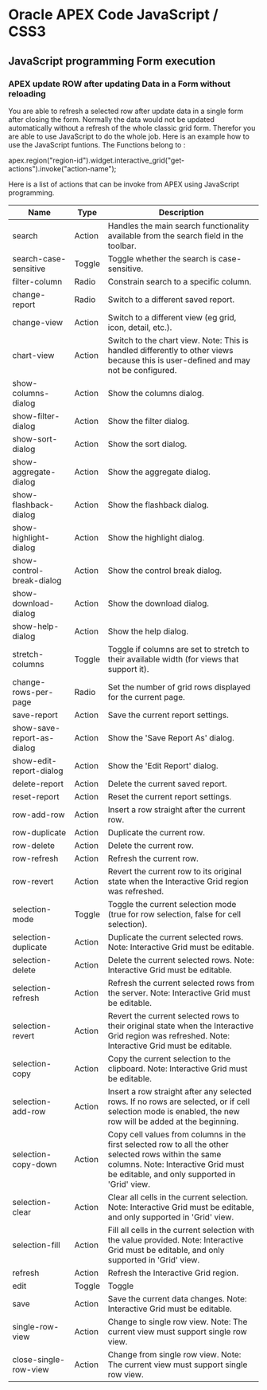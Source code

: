 # Oracle APEX Code JavaScript / CSS3

## JavaScript programming Form execution

### APEX update ROW after updating Data in a Form without reloading

You are able to refresh a selected row after update data in a single form after closing the form. Normally the data would not be updated automatically without a refresh of the whole classic grid form. Therefor you are able to use JavaScript to do the whole job. Here is an example how to  use the JavaScript funtions. The Functions belong to :

apex.region("region-id").widget.interactive_grid("get-actions").invoke("action-name");

Here is a list of actions that can be invoke from APEX using JavaScript programming.

| Name	                                 | Type	        | Description |
| -------------------------------------- | ------------ | ----------- | 
| search	| Action	| Handles the main search functionality available from the search field in the toolbar.| 
| search-case-sensitive	| Toggle	| Toggle whether the search is case-sensitive.| 
| filter-column	| Radio	| Constrain search to a specific column.| 
| change-report	| Radio	| Switch to a different saved report.| 
| change-view	| Action	| Switch to a different view (eg grid, icon, detail, etc.).| 
| chart-view	| Action	| Switch to the chart view. Note: This is handled differently to other views because this is user-defined and may not be configured.| 
| show-columns-dialog	| Action	| Show the columns dialog.| 
| show-filter-dialog	| Action	| Show the filter dialog.| 
| show-sort-dialog	| Action	| Show the sort dialog.| 
| show-aggregate-dialog| 	Action	| Show the aggregate dialog.| 
| show-flashback-dialog	| Action	| Show the flashback dialog.| 
| show-highlight-dialog	| Action	| Show the highlight dialog.| 
| show-control-break-dialog| 	Action| 	Show the control break dialog.| 
| show-download-dialog| 	Action	| Show the download dialog.| 
| show-help-dialog	| Action	| Show the help dialog.| 
| stretch-columns	| Toggle	| Toggle if columns are set to stretch to their available width (for views that support it).| 
| change-rows-per-page	| Radio	| Set the number of grid rows displayed for the current page.| 
| save-report	| Action	| Save the current report settings.| 
| show-save-report-as-dialog| 	Action| 	Show the 'Save Report As' dialog.| 
| show-edit-report-dialog	| Action| 	Show the 'Edit Report' dialog.| 
| delete-report	| Action	| Delete the current saved report.| 
| reset-report	| Action	| Reset the current report settings.| 
| row-add-row	| Action	| Insert a row straight after the current row.| 
| row-duplicate	| Action	| Duplicate the current row.| 
| row-delete	| Action	| Delete the current row.| 
| row-refresh	| Action	| Refresh the current row.| 
| row-revert	| Action| 	Revert the current row to its original state when the Interactive Grid region was refreshed.| 
| selection-mode	| Toggle	| Toggle the current selection mode (true for row selection, false for cell selection).| 
| selection-duplicate	| Action| 	Duplicate the current selected rows. Note: Interactive Grid must be editable.| 
| selection-delete	| Action	| Delete the current selected rows. Note: Interactive Grid must be editable.| 
| selection-refresh	| Action| 	Refresh the current selected rows from the server. Note: Interactive Grid must be editable.| 
| selection-revert	| Action	| Revert the current selected rows to their original state when the Interactive Grid region was refreshed. Note: Interactive Grid must be editable.| 
| selection-copy	| Action	| Copy the current selection to the clipboard. Note: Interactive Grid must be editable.|
| selection-add-row	| Action	| Insert a row straight after any selected rows. If no rows are selected, or if cell selection mode is enabled, the new row will be added at the beginning.| 
| selection-copy-down	| Action	| Copy cell values from columns in the first selected row to all the other selected rows within the same columns. Note: Interactive Grid must be editable, and only supported in 'Grid' view.| 
| selection-clear	| Action	| Clear all cells in the current selection. Note: Interactive Grid must be editable, and only supported in 'Grid' view.| 
| selection-fill	| Action	| Fill all cells in the current selection with the value provided. Note: Interactive Grid must be editable, and only supported in 'Grid' view.| 
| refresh	| Action	| Refresh the Interactive Grid region.| 
| edit	| Toggle	| Toggle | the current edit mode.| 
| save	| Action	| Save the current data changes. Note: Interactive Grid must be editable.| 
| single-row-view	| Action	| Change to single row view. Note: The current view must support single row view.| 
| close-single-row-view	| Action	| Change from single row view. Note: The current view must support single row view.| 
